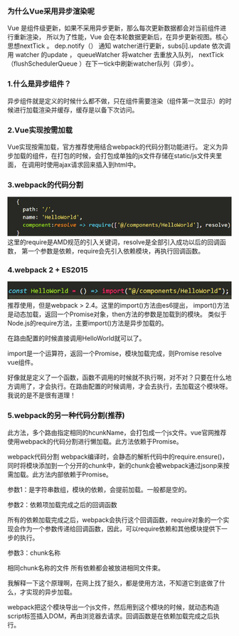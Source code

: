 ### 为什么Vue采用异步渲染呢
Vue 是组件级更新，如果不采用异步更新，那么每次更新数据都会对当前组件进行重新渲染，
所以为了性能，Vue 会在本轮数据更新后，在异步更新视图。核心思想nextTick 。
dep.notify（） 通知 watcher进行更新，subs[i].update 依次调用 watcher 的update ，
queueWatcher 将watcher 去重放入队列， nextTick（flushSchedulerQueue ）在下一tick中刷新watcher队列（异步）。

### 1.什么是异步组件？
异步组件就是定义的时候什么都不做，只在组件需要渲染（组件第一次显示）的时候进行加载渲染并缓存，缓存是以备下次访问。

### 2.Vue实现按需加载
Vue实现按需加载，官方推荐使用结合webpack的代码分割功能进行。
定义为异步加载的组件，在打包的时候，会打包成单独的js文件存储在static/js文件夹里面，
在调用时使用ajax请求回来插入到html中。

### 3.webpack的代码分割
![](../../images/vue/8054470-b2d131754be99b6f.webp)
这里的require是AMD规范的引入关键词，resolve是全部引入成功以后的回调函数，
第一个参数是依赖，require会先引入依赖模块，再执行回调函数。

### 4.webpack 2 + ES2015
![](../../images/vue/22222.webp)
推荐使用，但是webpack > 2.4。这里的import()方法由es6提出，
import()方法是动态加载，返回一个Promise对象，then方法的参数是加载到的模块。
类似于Node.js的require方法，主要import()方法是异步加载的。

在路由配置的时候直接调用HelloWorld就可以了。

import是一个运算符，返回一个Promise，模块加载完成，则Promise resolve vue组件。

好像就是定义了一个函数，函数不调用的时候就不执行啊，对不对？只要在什么地方调用了，才会执行。在路由配置的时候调用，才会去执行，去加载这个模块呀。我说的是不是很有道理！

### 5.webpack的另一种代码分割(推荐)
此方法，多个路由指定相同的hcunkName，会打包成一个js文件。vue官网推荐使用webpack的代码分割进行懒加载。此方法依赖于Promise。

webpack代码分割
webpack编译时，会静态的解析代码中的require.ensure()，同时将模块添加到一个分开的chunk中，新的chunk会被webpack通过jsonp来按需加载。此方法内部依赖于Promise。

参数1：是字符串数组，模块的依赖，会提前加载。一般都是空的。

参数2：依赖项加载完成之后的回调函数

所有的依赖加载完成之后，webpack会执行这个回调函数，require对象的一个实现会作为一个参数传递给回调函数，因此，可以require依赖和其他模块提供下一步的执行。

参数3：chunk名称

相同chunk名称的文件 所有依赖都会被放进相同文件束。

我解释一下这个原理啊，在网上找了挺久，都是使用方法，不知道它到底做了什么，才实现的异步加载。

webpack把这个模块导出一个js文件，然后用到这个模块的时候，就动态构造script标签插入DOM，再由浏览器去请求。回调函数是在依赖加载完成之后执行。
